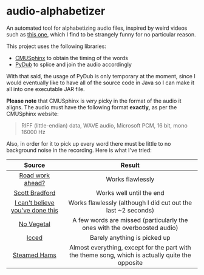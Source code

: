 # audio-alphabetizer

An automated tool for alphabetizing audio files, inspired by weird videos such as [this one,](https://www.youtube.com/watch?v=5GFW-eEWXlc) which I find to be strangely funny for no particular reason.

This project uses the following libraries:
* [CMUSphinx](https://cmusphinx.github.io/) to obtain the timing of the words
* [PyDub](http://pydub.com/) to splice and join the audio accordingly 

With that said, the usage of PyDub is only temporary at the moment, since I would eventually like to have all of the source code in Java so I can make it all into one executable JAR file.

**Please note** that CMUSphinx is *very* picky in the format of the audio it aligns. The audio must have the following format **exactly,** as per the CMUSphinx website:

> RIFF (little-endian) data, WAVE audio, Microsoft PCM, 16 bit, mono 16000 Hz

Also, in order for it to pick up every word there must be little to no background noise in the recording. Here is what I've tried:

| Source | Result |
| :---: | :---: |
| [Road work ahead?](https://www.youtube.com/watch?v=9sPthPleEKo) | Works flawlessly |
| [Scott Bradford](https://www.youtube.com/watch?v=Pbkn21NNduc) | Works well until the end |
| [I can't believe you've done this](https://www.youtube.com/watch?v=8lBO23Dh23I) | Works flawlessly (although I did cut out the last ~2 seconds) |
| [No Vegetal](https://www.youtube.com/watch?v=BozJwAFK2Io) | A few words are missed (particularly the ones with the overboosted audio) |
| [Icced](https://www.youtube.com/watch?v=akGpGA3jYek) | Barely anything is picked up |
| [Steamed Hams](https://www.youtube.com/watch?v=4jXEuIHY9ic) | Almost everything, except for the part with the theme song, which is actually quite the opposite |